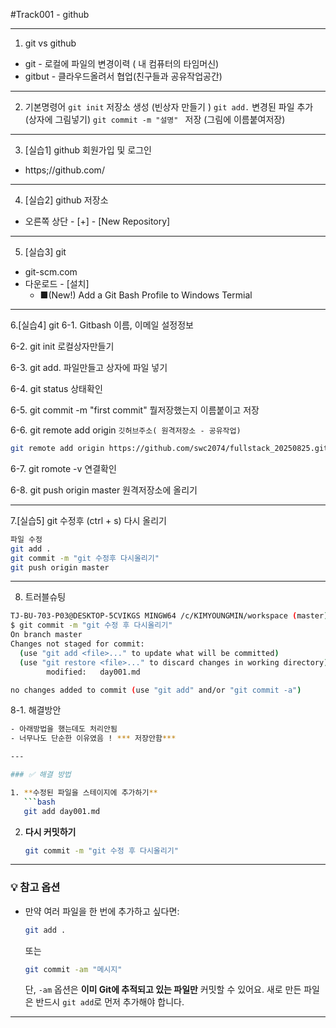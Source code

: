 #Track001 - github

---
1. git vs github
- git - 로컬에 파일의 변경이력 ( 내 컴퓨터의 타임머신)
- gitbut - 클라우드올려서 협업(친구들과 공유작업공간)

---
2. 기본명령어
`git init` 저장소 생성 (빈상자 만들기 )
`git add.` 변경된 파일 추가 (상자에 그림넣기)
`git commit -m "설명" ` 저장 (그림에 이름붙여저장)

---
3. [실습1] github 회원가입 및 로그인
-  https;//github.com/

---
4. [실습2] github 저장소
- 오른쪽 상단 - [+] - [New Repository]

---
5. [실습3] git
- git-scm.com
- 다운로드 - [설치] 
   - ■(New!) Add a Git Bash Profile to Windows Termial

---
6.[실습4] git
6-1.  Gitbash 이름, 이메일 설정정보

6-2. git init   로컬상자만들기

6-3. git add. 파일만들고 상자에 파일 넣기

6-4. git status 상태확인

6-5. git commit -m "first commit" 뭘저장했는지 이름붙이고 저장

6-6. git remote add origin `깃허브주소( 원격저장소 - 공유작업)`

```bash
git remote add origin https://github.com/swc2074/fullstack_20250825.git
```



6-7. git romote -v 연결확인

6-8. git push origin master  원격저장소에 올리기

---
7.[실습5] git 수정후 (ctrl + s) 다시 올리기

``` bash
파일 수정
git add .
git commit -m "git 수정후 다시올리기"
git push origin master
```

---
8. 트러블슈팅
``` bash
TJ-BU-703-P03@DESKTOP-5CVIKGS MINGW64 /c/KIMYOUNGMIN/workspace (master)
$ git commit -m "git 수정 후 다시올리기"
On branch master
Changes not staged for commit:
  (use "git add <file>..." to update what will be committed)
  (use "git restore <file>..." to discard changes in working directory)       
        modified:   day001.md

no changes added to commit (use "git add" and/or "git commit -a")
```

8-1. 해결방안
``` bash
- 아래방법을 했는데도 처리안됨
- 너무나도 단순한 이유였음 ! *** 저장안함***

---

### ✅ 해결 방법

1. **수정된 파일을 스테이지에 추가하기**
   ```bash
   git add day001.md
   ```

2. **다시 커밋하기**
   ```bash
   git commit -m "git 수정 후 다시올리기"
   ```

---

### 💡 참고 옵션

- 만약 여러 파일을 한 번에 추가하고 싶다면:
  ```bash
  git add .
  ```
  또는
  ```bash
  git commit -am "메시지"
  ```
  단, `-am` 옵션은 **이미 Git에 추적되고 있는 파일만** 커밋할 수 있어요. 새로 만든 파일은 반드시 `git add`로 먼저 추가해야 합니다.

---


```